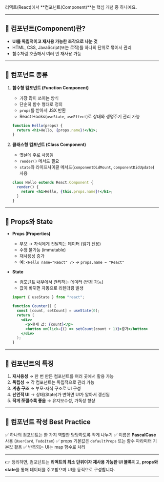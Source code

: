 
리액트(React)에서 \*\*컴포넌트(Component)\*\*는 핵심 개념 중 하나예요.

---

## 🔹 컴포넌트(Component)란?

* **UI를 독립적이고 재사용 가능한 조각으로 나눈 것**
* HTML, CSS, JavaScript(또는 로직)를 하나의 단위로 묶어서 관리
* 함수처럼 호출해서 여러 번 재사용 가능

---

## 🔹 컴포넌트 종류

1. **함수형 컴포넌트 (Function Component)**

   * 가장 많이 쓰이는 방식
   * 단순히 함수 형태로 정의
   * `props`를 받아서 JSX 반환
   * React Hooks(`useState`, `useEffect`)로 상태와 생명주기 관리 가능

   ```jsx
   function Hello(props) {
     return <h1>Hello, {props.name}!</h1>;
   }
   ```

2. **클래스형 컴포넌트 (Class Component)**

   * 옛날에 주로 사용됨
   * `render()` 메서드 필요
   * `state`와 라이프사이클 메서드(`componentDidMount`, `componentDidUpdate`) 사용

   ```jsx
   class Hello extends React.Component {
     render() {
       return <h1>Hello, {this.props.name}!</h1>;
     }
   }
   ```

---

## 🔹 Props와 State

* **Props (Properties)**

  * 부모 → 자식에게 전달되는 데이터 (읽기 전용)
  * 수정 불가능 (immutable)
  * 재사용성 증가
  * 예: `<Hello name="React" />` → `props.name = "React"`

* **State**

  * 컴포넌트 내부에서 관리하는 데이터 (변경 가능)
  * 값이 바뀌면 자동으로 리렌더링 발생

  ```jsx
  import { useState } from "react";

  function Counter() {
    const [count, setCount] = useState(0);
    return (
      <div>
        <p>현재 값: {count}</p>
        <button onClick={() => setCount(count + 1)}>증가</button>
      </div>
    );
  }
  ```

---

## 🔹 컴포넌트의 특징

1. **재사용성** → 한 번 만든 컴포넌트를 여러 곳에서 활용 가능
2. **독립성** → 각 컴포넌트는 독립적으로 관리 가능
3. **계층 구조** → 부모-자식 구조로 UI 구성
4. **선언적 UI** → 상태(State)가 변하면 UI가 알아서 갱신됨
5. **작게 쪼갤수록 좋음** → 유지보수성, 가독성 향상

---

## 🔹 컴포넌트 작성 Best Practice

✅ 하나의 컴포넌트는 한 가지 역할만 담당하도록 작게 나누기
✅ 이름은 **PascalCase** 사용 (`UserCard`, `TodoItem`)
✅ props 기본값은 `defaultProps` 또는 함수 파라미터 기본값 활용
✅ 반복되는 UI는 map 함수로 처리

---

👉 정리하면, 컴포넌트는 **리액트의 최소 단위이자 재사용 가능한 UI 블록**이고, **props와 state**를 통해 데이터를 주고받으며 UI를 동적으로 구성합니다.

---


